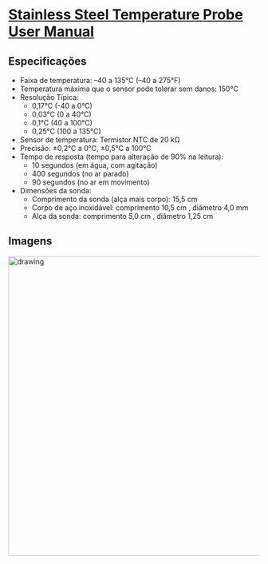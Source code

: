 # [Stainless Steel Temperature Probe User Manual](https://www.vernier.com/files/manuals/tmp-bta/tmp-bta.pdf)

## Especificações
- Faixa de temperatura: –40 a 135°C (–40 a 275°F)
- Temperatura máxima que o sensor pode tolerar sem danos: 150°C
- Resolução Típica:
  - 0,17°C (-40 a 0°C)
  - 0,03°C (0 a 40°C)
  - 0,1°C (40 a 100°C)
  - 0,25°C (100 a 135°C)
- Sensor de temperatura: Termistor NTC de 20 kΩ
- Precisão: ±0,2°C a 0°C, ±0,5°C a 100°C
- Tempo de resposta (tempo para alteração de 90% na leitura):
  - 10 segundos (em água, com agitação)
  - 400 segundos (no ar parado)
  - 90 segundos (no ar em movimento)
- Dimensões da sonda:
  - Comprimento da sonda (alça mais corpo): 15,5  cm
  - Corpo de aço inoxidável: comprimento 10,5  cm , diâmetro 4,0  mm
  - Alça da sonda: comprimento 5,0  cm , diâmetro 1,25  cm
  
  
 ## Imagens 
  <img src="https://www.vernier.com/wp-content/uploads/2019/11/product.tmp-bta._hero.001-scaled.jpg" alt="drawing" width="600"/>

